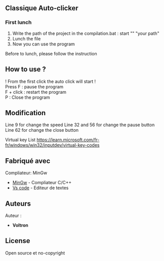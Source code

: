 ## Classique Auto-clicker

### First lunch

1) Write the path of the project in the compilation.bat : start "" "your path"<br>
2) Lunch the file <br>
3) Now you can use the program<br>


Before to lunch, please follow the instruction <br>

## How to use ?

! From the first click the auto click will start !<br>
Press F : pause the program<br>
F + click : restart the program<br>
P : Close the program<br>

## Modification

Line 9 for change the speed
Line 32 and 56 for change the pause button
Line 62 for change the close button

Virtual key List https://learn.microsoft.com/fr-fr/windows/win32/inputdev/virtual-key-codes 

## Fabriqué avec

Compliateur: MinGw

* [MinGw](https://www.mingw-w64.org) - Compliateur C/C++
* [Vs code](https://code.visualstudio.com) - Editeur de textes

## Auteurs
Auteur :
* **Voltron** 

## License

Open source et no-copyright

